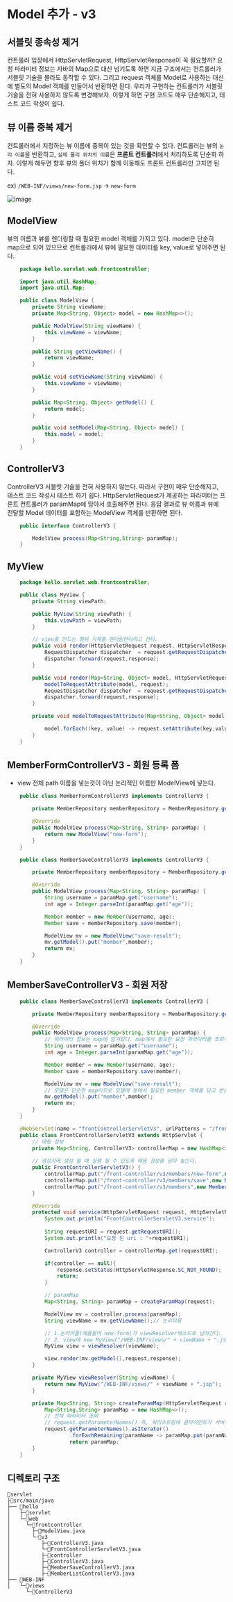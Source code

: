 # Model 추가 - v3

## 서블릿 종속성 제거
컨트롤러 입장에서 HttpServletRequest, HttpServletResponse이 꼭 필요할까?
요청 파라미터 정보는 자바의 Map으로 대신 넘기도록 하면 지금 구조에서는 컨트롤러가 서블릿 기술을 몰라도 동작할 수 있다.
그리고 request 객체를 Model로 사용하는 대신에 별도의 Model 객체를 만들어서 반환하면 된다. 우리가 구현하는 컨트롤러가 서블릿 기술을 전혀 사용하지 않도록 변경해보자.
이렇게 하면 구현 코드도 매우 단순해지고, 테스트 코드 작성이 쉽다.

## 뷰 이름 중복 제거
컨트롤러에서 지정하는 뷰 이름에 중복이 있는 것을 확인할 수 있다.
컨트롤러는 뷰의 `논리 이름`을 반환하고, `실제 물리 위치의 이름`은 **프론트 컨트롤러**에서 처리하도록 단순화 하자.
이렇게 해두면 향후 뷰의 폴더 위치가 함께 이동해도 프론트 컨트롤러만 고치면 된다.

ex) `/WEB-INF/views/new-form.jsp` -> `new-form`


![image](https://user-images.githubusercontent.com/69107255/115255232-0310c200-a169-11eb-8a4b-f11fbe4fbf1a.png)

## ModelView

뷰의 이름과 뷰를 렌더링할 때 필요한 model 객체를 가지고 있다. model은 단순히 map으로 되어 있으므로 컨트롤러에서 뷰에 필요한 데이터를 key, value로 넣어주면 된다.

```java
    package hello.servlet.web.frontcontroller;

    import java.util.HashMap;
    import java.util.Map;

    public class ModelView {
        private String viewName;
        private Map<String, Object> model = new HashMap<>();

        public ModelView(String viewName) {
            this.viewName = viewName;
        }

        public String getViewName() {
            return viewName;
        }

        public void setViewName(String viewName) {
            this.viewName = viewName;
        }

        public Map<String, Object> getModel() {
            return model;
        }

        public void setModel(Map<String, Object> model) {
            this.model = model;
        }
    }    
```

## ControllerV3

ControllerV3 서블릿 기술을 전혀 사용하지 않는다. 따라서 구현이 매우 단순해지고, 테스트 코드 작성시 테스트 하기 쉽다.
HttpServletRequest가 제공하는 파라미터는 프론트 컨트롤러가 paramMap에 담아서 호출해주면 된다. 응답 결과로 뷰 이름과 뷰에 전달할 Model 데이터를 포함하는 ModelView 객체를 반환하면 된다.

```java
    public interface ControllerV3 {

        ModelView process(Map<String,String> paramMap);
    }
```

## MyView
```java
    package hello.servlet.web.frontcontroller;  

    public class MyView {
        private String viewPath;

        public MyView(String viewPath) {
            this.viewPath = viewPath;
        }

        // view를 만드는 행위 자체를 렌더링한다라고 한다.
        public void render(HttpServletRequest request, HttpServletResponse response) throws ServletException, IOException {
            RequestDispatcher dispatcher  = request.getRequestDispatcher(viewPath);
            dispatcher.forward(request,response);
        }

        public void render(Map<String, Object> model, HttpServletRequest request, HttpServletResponse response) throws ServletException, IOException {
            modelToRequestAttribute(model, request);
            RequestDispatcher dispatcher  = request.getRequestDispatcher(viewPath);
            dispatcher.forward(request,response);
        }

        private void modelToRequestAttribute(Map<String, Object> model, HttpServletRequest request) {

            model.forEach((key, value) -> request.setAttribute(key,value));
        }
    }
```

## MemberFormControllerV3 - 회원 등록 폼

- view 전체 path 이름을 넣는것이 아닌 논리적인 이름만 ModelView에 넣는다.

```java
    public class MemberFormControllerV3 implements ControllerV3 {

        private MemberRepository memberRepository = MemberRepository.getInstance();

        @Override
        public ModelView process(Map<String, String> paramMap) {
            return new ModelView("new-form");
        }
    }
```

```java
    public class MemberSaveControllerV3 implements ControllerV3 {

        private MemberRepository memberRepository = MemberRepository.getInstance();

        @Override
        public ModelView process(Map<String, String> paramMap) {
            String username = paramMap.get("username");
            int age = Integer.parseInt(paramMap.get("age"));

            Member member = new Member(username, age);
            Member save = memberRepository.save(member);

            ModelView mv = new ModelView("save-result");
            mv.getModel().put("member",member);
            return mv;
        }
    }
```

## MemberSaveControllerV3 - 회원 저장

```java
    public class MemberSaveControllerV3 implements ControllerV3 {

        private MemberRepository memberRepository = MemberRepository.getInstance();

        @Override
        public ModelView process(Map<String, String> paramMap) {
            // 파라미터 정보는 map에 담겨있다. map에서 필요한 요청 파라미터를 조회하면 된다.
            String username = paramMap.get("username");
            int age = Integer.parseInt(paramMap.get("age"));

            Member member = new Member(username, age);
            Member save = memberRepository.save(member);

            ModelView mv = new ModelView("save-result");
            // 모델은 단순한 map이므로 모델에 뷰에서 필요한 member 객체를 담고 반환한다.
            mv.getModel().put("member",member);
            return mv;
        }
    }
```

```java
    @WebServlet(name = "frontControllerServletV3", urlPatterns = "/front-controller/v3/*")
    public class FrontControllerServletV3 extends HttpServlet {
        // 매핑 정보        
        private Map<String, ControllerV3> controllerMap = new HashMap<>();
        
        // 생성자에 생성 될 때 실행 될 수 있도록 매핑 정보를 담아 놓는다.
        public FrontControllerServletV3() {
            controllerMap.put("/front-controller/v3/members/new-form",new MemberFormControllerV3());
            controllerMap.put("/front-controller/v3/members/save",new MemberSaveControllerV3());
            controllerMap.put("/front-controller/v3/members",new MemberListControllerV3());
        }

        @Override
        protected void service(HttpServletRequest request, HttpServletResponse response) throws ServletException, IOException {
            System.out.println("FrontControllerServletV3.service");
            
            String requestURI = request.getRequestURI();
            System.out.println("요청 된 uri : "+requestURI);

            ControllerV3 controller = controllerMap.get(requestURI);

            if(controller == null){
                response.setStatus(HttpServletResponse.SC_NOT_FOUND);
                return;
            }

            // paramMap
            Map<String, String> paramMap = createParamMap(request);

            ModelView mv = controller.process(paramMap);
            String viewName = mv.getViewName();// 논리이름

            // 1.논리이름(예를들어 new-form)가 viewResolver메소드로 넘어간다.
            // 2. view에 new MyView("/WEB-INF/views/" + viewName + ".jsp");생성 된 인스턴스에 주소가 담긴다.
            MyView view = viewResolver(viewName);

            view.render(mv.getModel(),request,response);
        }

        private MyView viewResolver(String viewName) {
            return new MyView("/WEB-INF/views/" + viewName + ".jsp");
        }

        private Map<String, String> createParamMap(HttpServletRequest request) {
            Map<String,String> paramMap = new HashMap<>();
            // 전체 파라미터 조회
            // request.getParameterNames() 즉, 쿼리스트링에 클라이언트가 서버로 입력한 값들을 asIterator를 통해 전부 paramMap에 put한 후 리턴
            request.getParameterNames().asIterator()
                    .forEachRemaining(paramName -> paramMap.put(paramName, request.getParameter(paramName)));
                    return paramMap;
        }
    }
```

## 디렉토리 구조

```
📁servlet
├📁src/main/java
├── 📁hello
│   ├─📁servlet
│   └─📁web
│     └─📁frontcontroller
│       ├─📄ModelView.java
│       └─📁v3
│          ├─📄ControllerV3.java
│          └─📄FrontControllerServletV3.java
│          ├─📁controller
│          ├─📄ControllerV3.java
│          ├─📄MemberSaveControllerV3.java
│          ├─📄MemberListControllerV3.java
├── 📁WEB-INF
│   └─📁views
      └─📄ControllerV3
```